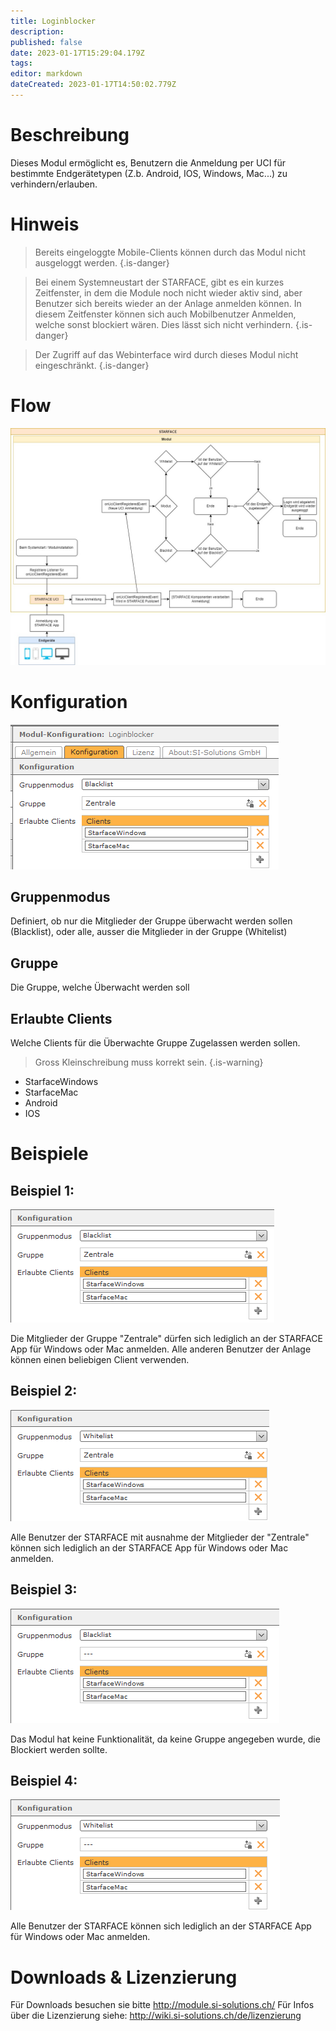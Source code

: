 ```yaml
---
title: Loginblocker
description: 
published: false
date: 2023-01-17T15:29:04.179Z
tags: 
editor: markdown
dateCreated: 2023-01-17T14:50:02.779Z
---
```


# Beschreibung
Dieses Modul ermöglicht es, Benutzern die Anmeldung per UCI für bestimmte Endgerätetypen (Z.b. Android, IOS, Windows, Mac...) zu verhindern/erlauben.

# Hinweis
> Bereits eingeloggte Mobile-Clients können durch das Modul nicht ausgeloggt werden.
{.is-danger}

> Bei einem Systemneustart der STARFACE, gibt es ein kurzes Zeitfenster, in dem die Module noch nicht wieder aktiv sind, aber Benutzer sich bereits wieder an der Anlage anmelden können. In diesem Zeitfenster können sich auch Mobilbenutzer Anmelden, welche sonst blockiert wären. Dies lässt sich nicht verhindern.
{.is-danger}

> Der Zugriff auf das Webinterface wird durch dieses Modul nicht eingeschränkt.
{.is-danger}


# Flow
![Flow.jpg](/uploads/loginblocker/Flow.jpg)

# Konfiguration

![1.png](/uploads/loginblocker/1.png)

## Gruppenmodus
Definiert, ob nur die Mitglieder der Gruppe überwacht werden sollen (Blacklist), oder alle, ausser die Mitglieder in der Gruppe (Whitelist)

## Gruppe
Die Gruppe, welche Überwacht werden soll

## Erlaubte Clients
Welche Clients für die Überwachte Gruppe Zugelassen werden sollen.

> Gross Kleinschreibung muss korrekt sein.
{.is-warning}

- StarfaceWindows
- StarfaceMac
- Android
- IOS

# Beispiele

## Beispiel 1:

![Example1.PNG](/uploads/loginblocker/Example1.PNG)

Die Mitglieder der Gruppe "Zentrale" dürfen sich lediglich an der STARFACE App für Windows oder Mac anmelden. Alle anderen Benutzer der Anlage können einen beliebigen Client verwenden.

## Beispiel 2:

![Example2.PNG](/uploads/loginblocker/Example2.PNG)

Alle Benutzer der STARFACE mit ausnahme der Mitglieder der "Zentrale" können sich lediglich an der STARFACE App für Windows oder Mac anmelden.

## Beispiel 3:

![Example3.PNG](/uploads/loginblocker/Example3.PNG)

Das Modul hat keine Funktionalität, da keine Gruppe angegeben wurde, die Blockiert werden sollte.

## Beispiel 4:

![Example4.PNG](/uploads/loginblocker/Example4.PNG)

Alle Benutzer der STARFACE können sich lediglich an der STARFACE App für Windows oder Mac anmelden.

# Downloads & Lizenzierung
Für Downloads besuchen sie bitte http://module.si-solutions.ch/
Für Infos über die Lizenzierung siehe: http://wiki.si-solutions.ch/de/lizenzierung
